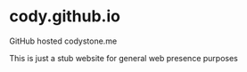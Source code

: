 # cody.github.io
GitHub hosted codystone.me

This is just a stub website for general web presence purposes
